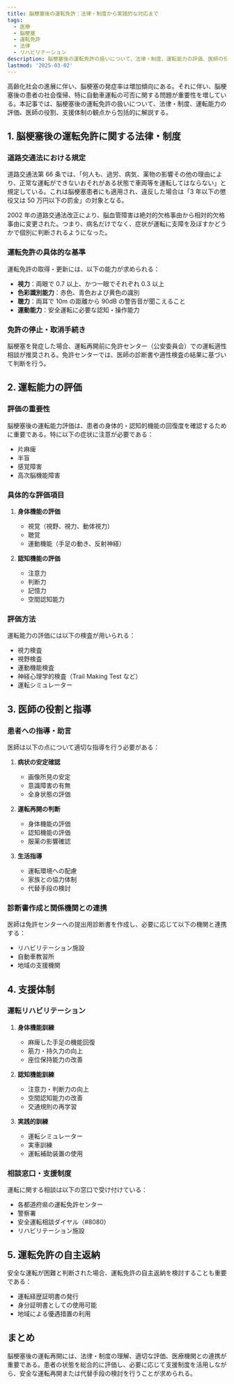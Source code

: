 ```yaml
---
title: 脳梗塞後の運転免許：法律・制度から実践的な対応まで
tags:
  - 医療
  - 脳梗塞
  - 運転免許
  - 法律
  - リハビリテーション
description: 脳梗塞後の運転免許の扱いについて、法律・制度、運転能力の評価、医師の役割、支援体制など、実践的な情報を包括的に解説する。
lastmod: '2025-03-02'
---
```


高齢化社会の進展に伴い、脳梗塞の発症率は増加傾向にある。それに伴い、脳梗塞後の患者の社会復帰、特に自動車運転の可否に関する問題が重要性を増している。本記事では、脳梗塞後の運転免許の扱いについて、法律・制度、運転能力の評価、医師の役割、支援体制の観点から包括的に解説する。

## 1. 脳梗塞後の運転免許に関する法律・制度

### 道路交通法における規定

道路交通法第 66 条では、「何人も、過労、病気、薬物の影響その他の理由により、正常な運転ができないおそれがある状態で車両等を運転してはならない」と規定している。これは脳梗塞患者にも適用され、違反した場合は「3 年以下の懲役又は 50 万円以下の罰金」の対象となる。

2002 年の道路交通法改正により、脳血管障害は絶対的欠格事由から相対的欠格事由に変更された。つまり、病名だけでなく、症状が運転に支障を及ぼすかどうかで個別に判断されるようになった。

### 運転免許の具体的な基準

運転免許の取得・更新には、以下の能力が求められる：

- **視力**：両眼で 0.7 以上、かつ一眼でそれぞれ 0.3 以上
- **色彩識別能力**：赤色、青色および黄色の識別
- **聴力**：両耳で 10m の距離から 90dB の警告音が聞こえること
- **運動能力**：安全運転に必要な認知・操作能力

### 免許の停止・取消手続き

脳梗塞を発症した場合、運転再開前に免許センター（公安委員会）での運転適性相談が推奨される。免許センターでは、医師の診断書や適性検査の結果に基づいて判断を行う。

## 2. 運転能力の評価

### 評価の重要性

脳梗塞後の運転能力評価は、患者の身体的・認知的機能の回復度を確認するために重要である。特に以下の症状に注意が必要である：

- 片麻痺
- 半盲
- 感覚障害
- 高次脳機能障害

### 具体的な評価項目

1. **身体機能の評価**

   - 視覚（視野、視力、動体視力）
   - 聴覚
   - 運動機能（手足の動き、反射神経）

2. **認知機能の評価**
   - 注意力
   - 判断力
   - 記憶力
   - 空間認知能力

### 評価方法

運転能力の評価には以下の検査が用いられる：

- 視力検査
- 視野検査
- 運動機能検査
- 神経心理学的検査（Trail Making Test など）
- 運転シミュレーター

## 3. 医師の役割と指導

### 患者への指導・助言

医師は以下の点について適切な指導を行う必要がある：

1. **病状の安定確認**

   - 画像所見の安定
   - 意識障害の有無
   - 全身状態の評価

2. **運転再開の判断**

   - 身体機能の評価
   - 認知機能の評価
   - 服薬の影響確認

3. **生活指導**
   - 運転環境への配慮
   - 家族との協力体制
   - 代替手段の検討

### 診断書作成と関係機関との連携

医師は免許センターへの提出用診断書を作成し、必要に応じて以下の機関と連携する：

- リハビリテーション施設
- 自動車教習所
- 地域の支援機関

## 4. 支援体制

### 運転リハビリテーション

1. **身体機能訓練**

   - 麻痺した手足の機能回復
   - 筋力・持久力の向上
   - 座位保持能力の改善

2. **認知機能訓練**

   - 注意力・判断力の向上
   - 空間認知能力の改善
   - 交通規則の再学習

3. **実践的訓練**
   - 運転シミュレーター
   - 実車訓練
   - 運転補助装置の使用

### 相談窓口・支援制度

運転に関する相談は以下の窓口で受け付けている：

- 各都道府県の運転免許センター
- 警察署
- 安全運転相談ダイヤル（#8080）
- リハビリテーション施設

## 5. 運転免許の自主返納

安全な運転が困難と判断された場合、運転免許の自主返納を検討することも重要である：

- 運転経歴証明書の発行
- 身分証明書としての使用可能
- 地域による優遇措置の利用

## まとめ

脳梗塞後の運転再開には、法律・制度の理解、適切な評価、医療機関との連携が重要である。患者の状態を総合的に評価し、必要に応じて支援制度を活用しながら、安全な運転再開または代替手段の検討を行うことが求められる。
